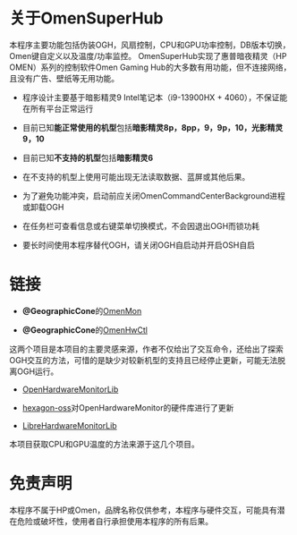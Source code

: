 关于OmenSuperHub
=
本程序主要功能包括伪装OGH，风扇控制，CPU和GPU功率控制，DB版本切换，Omen键自定义以及温度/功率监控。
OmenSuperHub实现了惠普暗夜精灵（HP OMEN）系列的控制软件Omen Gaming Hub的大多数有用功能，但不连接网络，且没有广告、壁纸等无用功能。

* 程序设计主要基于暗影精灵9 Intel笔记本（i9-13900HX + 4060），不保证能在所有平台正常运行

* 目前已知**能正常使用的机型**包括**暗影精灵8p，8pp，9，9p，10，光影精灵9，10**

* 目前已知**不支持的机型**包括**暗影精灵6**

* 在不支持的机型上使用可能出现无法读取数据、蓝屏或其他后果。

* 为了避免功能冲突，启动前应关闭OmenCommandCenterBackground进程或卸载OGH

* 在任务栏可查看信息或右键菜单切换模式，不会因退出OGH而锁功耗

* 要长时间使用本程序替代OGH，请关闭OGH自启动并开启OSH自启

链接
=
* **@GeographicCone**的[OmenMon](https://github.com/OmenMon/OmenMon)

* **@GeographicCone**的[OmenHwCtl](https://github.com/GeographicCone/OmenHwCtl)

这两个项目是本项目的主要灵感来源，作者不仅给出了交互命令，还给出了探索OGH交互的方法，可惜的是缺少对较新机型的支持且已经停止更新，可能无法脱离OGH运行。

* [OpenHardwareMonitorLib](https://openhardwaremonitor.org)

* [hexagon-oss](https://github.com/hexagon-oss/openhardwaremonitor)对OpenHardwareMonitor的硬件库进行了更新

* [LibreHardwareMonitorLib](https://github.com/LibreHardwareMonitor/LibreHardwareMonitor)

本项目获取CPU和GPU温度的方法来源于这几个项目。

免责声明
=
本程序不属于HP或Omen，品牌名称仅供参考，本程序与硬件交互，可能具有潜在危险或破坏性，使用者自行承担使用本程序的所有后果。

